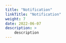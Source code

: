 ```yaml
---
title: "Notification"
linkTitle: "Notification"
weight: 7
date: 2022-06-07
description: >
    description
---
```

